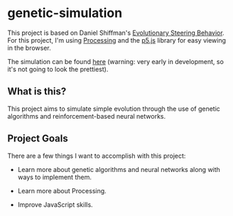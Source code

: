 # genetic-simulation
This project is based on Daniel Shiffman's [Evolutionary Steering Behavior](https://www.youtube.com/watch?v=flxOkx0yLrY). For this project, I'm using [Processing](https://processing.org/) and the [p5.js](https://p5js.org/) library for easy viewing in the browser.

The simulation can be found [here](https://katherinekolman.github.io/genetic-simulation/) (warning: very early in development, so it's not going to look the prettiest).

## What is this?

This project aims to simulate simple evolution through the use of genetic algorithms and reinforcement-based neural networks.


## Project Goals
There are a few things I want to accomplish with this project:

 * Learn more about genetic algorithms and neural networks along with ways to implement them.

 * Learn more about Processing.
 * Improve JavaScript skills.

